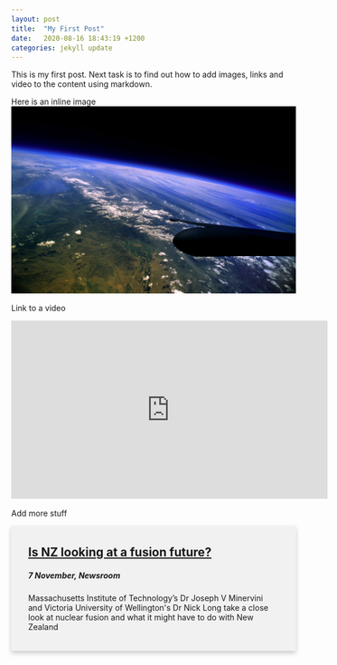 ```yaml
---
layout: post
title:  "My First Post"
date:   2020-08-16 18:43:19 +1200
categories: jekyll update
---
```

<style type="text/css">
.card {
  box-shadow: 0 4px 8px 0 rgba(0, 0, 0, 0.2); /* this adds the "card" effect */
  padding-top:5px;
  padding-left: 30px;
  padding-right:30px;
  padding-bottom:20px;
  background-color: #f1f1f1;
  margin-bottom:20px;
  max-width:800px;
  margin-left:auto;
  margin-right:auto;
}
</style>


This is my first post. Next task is to find out how to add images, links and video to the content using markdown.

Here is an inline image ![pic1](/assets/img/1.jpg)

Link to a video
<iframe width="560" height="315" src="https://www.youtube.com/embed/EJs75--K2Rk" frameborder="0" allow="accelerometer; autoplay; encrypted-media; gyroscope; picture-in-picture" allowfullscreen></iframe>

Add more stuff

<div class="card">
<h2> <a href="https://www.newsroom.co.nz/@ideasroom/2019/11/07/897985/is-nz-looking-at-a-fusion-future\#" target="_blank">Is NZ looking at a fusion future?</a> </h2>
<h5>7 November, Newsroom</h5>
<p>Massachusetts Institute of Technology’s Dr Joseph V Minervini and Victoria University of Wellington's Dr Nick Long take a close look at nuclear fusion and what it might have to do with New Zealand</p>
</div>